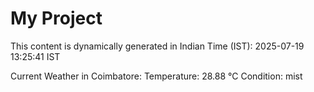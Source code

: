 # My Project

This content is dynamically generated in Indian Time (IST): 2025-07-19 13:25:41 IST


Current Weather in Coimbatore:
Temperature: 28.88 °C
Condition: mist
